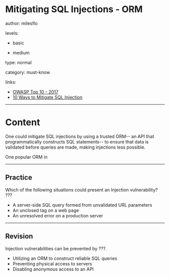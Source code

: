 # Mitigating SQL Injections - ORM
author: milesflo

levels:

  - basic

  - medium

type: normal

category: must-know

links:

  - [OWASP Top 10 - 2017](https://www.owasp.org/images/7/72/OWASP_Top_10-2017_%28en%29.pdf.pdf)
  - [10 Ways to Mitigate SQL Injection](http://www.enterprisenetworkingplanet.com/netsecur/article.php/3866756/10-Ways-to-Prevent-or-Mitigate-SQL-Injection-Attacks.htm)

---
# Content

One could mitigate SQL injections by using a trusted ORM-- an API that programmatically constructs SQL statements-- to ensure that data is validated before queries are made, making injections less possible.

One popular ORM in

---
## Practice

Which of the following situations could present an Injection vulnerability?
???

* A server-side SQL query formed from unvalidated URL parameters
* An unclosed tag on a web page
* An unresolved error on a production server

---
## Revision

Injection vulnerabilities can be prevented by ???.

* Utilizing an ORM to construct reliable SQL queries
* Preventing physical access to servers
* Disabling anonymous access to an API
